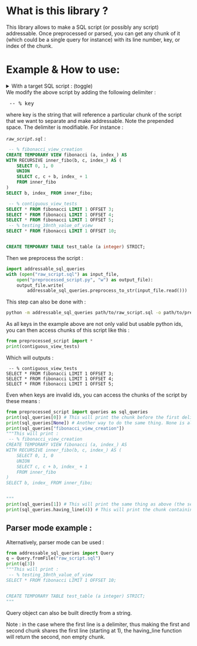 # What is this library ?
This library allows to make a SQL script (or possibly any script) addressable.
Once preprocessed or parsed, you can get any chunk of it (which could be a single query for instance) with its line number, key, or index of the chunk.

# Example & How to use:
<details>
<summary>
With a target SQL script : (toggle)
</summary>

*```raw_script.sql```* :
```SQL
CREATE TEMPORARY VIEW fibonacci (a, index_) AS
WITH RECURSIVE inner_fibo(b, c, index_) AS (
    SELECT 0, 1, 0
    UNION
    SELECT c, c + b, index_ + 1
    FROM inner_fibo
)
SELECT b, index_ FROM inner_fibo;

SELECT * FROM fibonacci LIMIT 1 OFFSET 3;
SELECT * FROM fibonacci LIMIT 1 OFFSET 4;
SELECT * FROM fibonacci LIMIT 1 OFFSET 5;
SELECT * FROM fibonacci LIMIT 1 OFFSET 10;


CREATE TEMPORARY TABLE test_table (a integer) STRICT;
```
</details>
We modify the above script by adding the following delimiter :
<pre> -- % key</pre>
where key is the string that will reference a particular chunk of the script that we want to separate and make addressable.
Note the prepended space. The delimiter is modifiable.
For instance :

*```raw_script.sql```* :
```SQL
 -- % fibonacci_view_creation
CREATE TEMPORARY VIEW fibonacci (a, index_) AS
WITH RECURSIVE inner_fibo(b, c, index_) AS (
    SELECT 0, 1, 0
    UNION
    SELECT c, c + b, index_ + 1
    FROM inner_fibo
)
SELECT b, index_ FROM inner_fibo;

 -- % contiguous_view_tests
SELECT * FROM fibonacci LIMIT 1 OFFSET 3;
SELECT * FROM fibonacci LIMIT 1 OFFSET 4;
SELECT * FROM fibonacci LIMIT 1 OFFSET 5;
 -- % testing_10nth_value_of_view
SELECT * FROM fibonacci LIMIT 1 OFFSET 10;


CREATE TEMPORARY TABLE test_table (a integer) STRICT;
```

Then we preprocess the script :
```python
import addressable_sql_queries
with (open("raw_script.sql") as input_file,
    open("preprocessed_script.py", "w") as output_file):
    output_file.write(
        addressable_sql_queries.preprocess_to_str(input_file.read()))
```

This step can also be done with :
```bash
python -m addressable_sql_queries path/to/raw_script.sql -o path/to/preprocessed_script.py
```

As all keys in the example above are not only valid but usable python ids, you can then access chunks of this script like this :
```python
from preprocessed_script import *
print(contiguous_view_tests)
```

Which will outputs :
```
 -- % contiguous_view_tests
SELECT * FROM fibonacci LIMIT 1 OFFSET 3;
SELECT * FROM fibonacci LIMIT 1 OFFSET 4;
SELECT * FROM fibonacci LIMIT 1 OFFSET 5;

```

Even when keys are invalid ids, you can access the chunks of the script by these means :
```python
from preprocessed_script import queries as sql_queries
print(sql_queries[0]) # This will print the chunk before the first delimiter, which is nothing in this case : "\n".
print(sql_queries[None]) # Another way to do the same thing. None is always the first key.
print(sql_queries["fibonacci_view_creation"])
"""This will print :
 -- % fibonacci_view_creation
CREATE TEMPORARY VIEW fibonacci (a, index_) AS
WITH RECURSIVE inner_fibo(b, c, index_) AS (
    SELECT 0, 1, 0
    UNION
    SELECT c, c + b, index_ + 1
    FROM inner_fibo
)
SELECT b, index_ FROM inner_fibo;


"""
print(sql_queries[1]) # This will print the same thing as above (the second chunk).
print(sql_queries.having_line(4)) # This will print the chunk containing the line 4 (counting from 1), and thus does the same thing as above.
```

## Parser mode example :
Alternatively, parser mode can be used :
```python
from addressable_sql_queries import Query
q = Query.fromFile("raw_script.sql")
print(q[3])
"""This will print :
 -- % testing_10nth_value_of_view
SELECT * FROM fibonacci LIMIT 1 OFFSET 10;


CREATE TEMPORARY TABLE test_table (a integer) STRICT;
"""
```

Query object can also be built directly from a string.

Note : in the case where the first line is a delimiter, thus making the first and second chunk shares the first line (starting at 1), the having_line function will return the second, non empty chunk.

